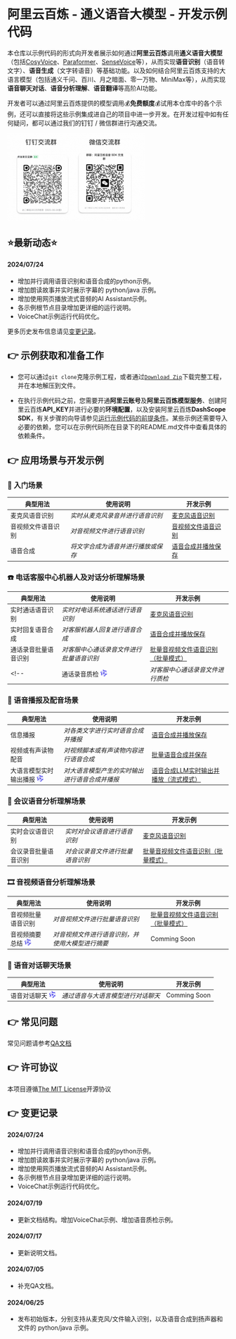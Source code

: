 # 阿里云百炼 - 通义语音大模型 - 开发示例代码

本仓库以示例代码的形式向开发者展示如何通过<strong>阿里云百炼</strong>调用<strong>通义语音大模型</strong>（包括[CosyVoice](https://fun-audio-llm.github.io/)、[Paraformer](https://github.com/modelscope/FunASR)、[SenseVoice](https://fun-audio-llm.github.io/)等），从而实现<strong>语音识别</strong>（语音转文字）、<strong>语音生成</strong>（文字转语音）等基础功能。以及如何结合阿里云百炼支持的大语言模型（包括通义千问、百川、月之暗面、零一万物、MiniMax等），从而实现<strong>语音聊天对话</strong>、<strong>语音分析理解</strong>、<strong>语音翻译</strong>等高阶AI功能。

开发者可以通过阿里云百炼提供的模型调用:moneybag:**免费额度**:moneybag:试用本仓库中的各个示例，还可以直接将这些示例集成进自己的项目中进一步开发。在开发过程中如有任何疑问，都可以通过我们的钉钉 / 微信群进行沟通交流。

<img src="./docs/image/groups.png" height="200"/>

## ⭐最新动态⭐
#### 2024/07/24 
- 增加并行调用语音识别和语音合成的python示例。
- 增加朗读故事并实时展示字幕的 python/java 示例。
- 增加使用网页播放流式音频的AI Assistant示例。
- 各示例根节点目录增加更详细的运行说明。
- VoiceChat示例运行代码优化。

更多历史发布信息请见[变更记录](#point_right-变更记录)。

## :point_right: 示例获取和准备工作
- 您可以通过`git clone`克隆示例工程，或者通过[`Download Zip`](https://github.com/aliyun/alibabacloud-bailian-speech-demo/archive/refs/heads/master.zip)下载完整工程，并在本地解压到文件。

- 在执行示例代码之前，您需要开通**阿里云账号**及**阿里云百炼模型服务**、创建阿里云百炼**API\_KEY**并进行必要的**环境配置**，以及安装阿里云百炼**DashScope SDK**，有关步骤的向导请参见[运行示例代码的前提条件](./PREREQUISITES.md)。某些示例还需要导入必要的依赖，您可以在示例代码所在目录下的README.md文件中查看具体的依赖条件。

## :point_right: 应用场景与开发示例

### :rocket: 入门场景
| 典型用法 | 使用说明 | 开发示例 |
| --- | --- | --- |
| 麦克风语音识别 | *实时从麦克风录音并进行语音识别* | [麦克风语音识别](./samples/recognize_speech_from_microphone) |
| 音视频文件语音识别 | *对音视频文件进行语音识别* | [音视频文件语音识别](./samples/recognize_speech_from_single_file) |
| 语音合成 | *将文字合成为语音并进行播放或保存* | [语音合成并播放保存](./samples/synthesize_speech_from_text) |

### :telephone: 电话客服中心机器人及对话分析理解场景
| 典型用法 | 使用说明 | 开发示例 |
| --- | --- | --- |
| 实时通话语音识别 | *实时对电话系统通话进行语音识别* | [麦克风语音识别](./samples/recognize_speech_from_microphone) |
| 实时回复语音合成 | *对客服机器人回复进行语音合成* | [语音合成并播放保存](./samples/synthesize_speech_from_text) |
| 通话录音批量语音识别 | *对客服中心通话录音文件进行批量语音识别* | [批量音视频文件语音识别（批量模式）](./samples/recognize_speech_from_files_by_batch_mode) |
<!-- | 通话录音质检 <img src="./docs/image/logo.svg" height="15"/> | *对客服中心通话录音文件进行质检* | [质检](./samples/synthesize_speech_from_text) | -->

### :loudspeaker: 语音播报及配音场景
| 典型用法 | 使用说明 | 开发示例 |
| --- | --- | --- |
| 信息播报 | *对各类文字进行实时语音合成并播报* | [语音合成并播放保存](./samples/synthesize_speech_from_text) |
| 视频或有声读物配音 | *对视频脚本或有声读物内容进行语音合成* | [批量语音合成并保存](./samples/synthesize_speech_from_text_by_batch_mode) |
| 大语言模型实时输出播报 <img src="./docs/image/logo.svg" height="15"/> | *对大语言模型产生的实时输出进行语音合成并播报* | [语音合成LLM实时输出并播放（流式模式）](./samples/synthesize_speech_from_llm_by_streaming_mode) |

### :raising_hand: 会议语音分析理解场景
| 典型用法 | 使用说明 | 开发示例 |
| --- | --- | --- |
| 实时会议语音识别 | *实时对会议语音进行语音识别* | [麦克风语音识别](./samples/recognize_speech_from_microphone) |
| 会议录音批量语音识别 | *对会议录音文件进行批量语音识别* | [批量音视频文件语音识别（批量模式）](./samples/recognize_speech_from_files_by_batch_mode) |


### :film_strip: 音视频语音分析理解场景
| 典型用法 | 使用说明 | 开发示例 |
| --- | --- | --- |
| 音视频批量语音识别 | *对音视频文件进行批量语音识别* | [批量音视频文件语音识别（批量模式）](./samples/recognize_speech_from_files_by_batch_mode) |
| 音视频摘要总结 <img src="./docs/image/logo.svg" height="15"/> | *对音视频文件进行语音识别，并使用大模型进行摘要* | Comming Soon |

### :speech_balloon: 语音对话聊天场景
| 典型用法 | 使用说明 | 开发示例 |
| --- | --- | --- |
| 语音对话聊天 <img src="./docs/image/logo.svg" height="15"/>  | *通过语音与大语言模型进行对话聊天* | Comming Soon |

## :point_right: 常见问题

常见问题请参考[QA文档](docs/QA/qa.md)

## :point_right: 许可协议

本项目遵循[The MIT License](https://opensource.org/license/MIT)开源协议

## :point_right: 变更记录

#### 2024/07/24
- 增加并行调用语音识别和语音合成的python示例。
- 增加朗读故事并实时展示字幕的 python/java 示例。
- 增加使用网页播放流式音频的AI Assistant示例。
- 各示例根节点目录增加更详细的运行说明。
- VoiceChat示例运行代码优化。

#### 2024/07/19
- 更新文档结构。增加VoiceChat示例、增加语音质检示例。

#### 2024/07/17
- 更新说明文档。

#### 2024/07/05
- 补充QA文档。

#### 2024/06/25
- 发布初始版本，分别支持从麦克风/文件输入识别，以及语音合成到扬声器和文件的 python/java 示例。
